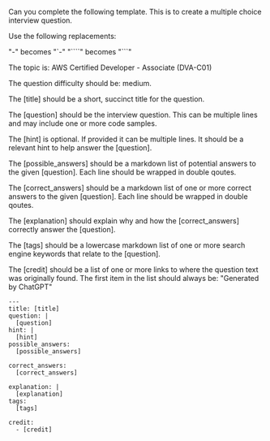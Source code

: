 Can you complete the following template. This is to create a multiple choice interview question.

Use the following replacements:

"-" becomes "`-"
"````" becomes "\```"

The topic is: AWS Certified Developer - Associate (DVA-C01)

The question difficulty should be: medium.

The [title] should be a short, succinct title for the question.

The [question] should be the interview question. This can be multiple lines and may include one or more code samples.

The [hint] is optional. If provided it can be multiple lines. It should be a relevant hint to help answer the [question].

The [possible_answers] should be a markdown list of potential answers to the given [question]. Each line should be wrapped in double qoutes. 

The [correct_answers] should be a markdown list of one or more correct answers to the given [question]. Each line should be wrapped in double qoutes.

The [explanation] should explain why and how the [correct_answers] correctly answer the [question].

The [tags] should be a lowercase markdown list of one or more search engine keywords that relate to the [question].

The [credit] should be a list of one or more links to where the question text was originally found. The first item in the list should always be: "Generated by ChatGPT"

```
---
title: [title]
question: |
  [question]
hint: |
  [hint]
possible_answers:
  [possible_answers]

correct_answers:
  [correct_answers]

explanation: |
  [explanation]
tags:
  [tags]

credit:
  - [credit]

```